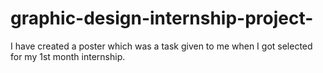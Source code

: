 # graphic-design-internship-project-
I have created a poster which was a task given to me when I got selected for my 1st month internship.
